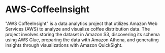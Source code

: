 # AWS-CoffeeInsight
"AWS CoffeeInsight" is a data analytics project that utilizes Amazon Web Services (AWS) to analyze and visualize coffee distribution data. The project involves storing the dataset in Amazon S3, discovering its schema using AWS Glue, preparing the data with Amazon Athena, and generating insights through visualizations with Amazon QuickSight.
